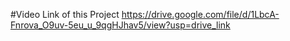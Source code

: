 #Video Link of this Project
https://drive.google.com/file/d/1LbcA-Fnrova_O9uv-5eu_u_9qgHJhav5/view?usp=drive_link
